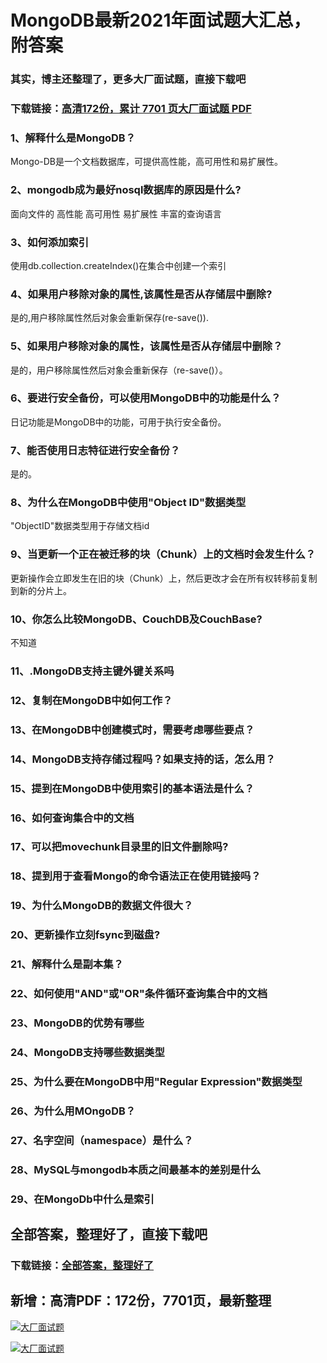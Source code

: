 # MongoDB最新2021年面试题大汇总，附答案

### 其实，博主还整理了，更多大厂面试题，直接下载吧

### 下载链接：[高清172份，累计 7701 页大厂面试题  PDF](https://github.com/souyunku/DevBooks/blob/master/docs/index.md)



### 1、解释什么是MongoDB？

Mongo-DB是一个文档数据库，可提供高性能，高可用性和易扩展性。


### 2、mongodb成为最好nosql数据库的原因是什么?

面向文件的 高性能 高可用性 易扩展性 丰富的查询语言


### 3、如何添加索引

使用db.collection.createIndex()在集合中创建一个索引


### 4、如果用户移除对象的属性,该属性是否从存储层中删除?

是的,用户移除属性然后对象会重新保存(re-save()).


### 5、如果用户移除对象的属性，该属性是否从存储层中删除？

是的，用户移除属性然后对象会重新保存（re-save()）。


### 6、要进行安全备份，可以使用MongoDB中的功能是什么？

日记功能是MongoDB中的功能，可用于执行安全备份。


### 7、能否使用日志特征进行安全备份？

是的。


### 8、为什么在MongoDB中使用"Object ID"数据类型

"ObjectID"数据类型用于存储文档id


### 9、当更新一个正在被迁移的块（Chunk）上的文档时会发生什么？

更新操作会立即发生在旧的块（Chunk）上，然后更改才会在所有权转移前复制到新的分片上。


### 10、你怎么比较MongoDB、CouchDB及CouchBase?

不知道


### 11、.MongoDB支持主键外键关系吗
### 12、复制在MongoDB中如何工作？
### 13、在MongoDB中创建模式时，需要考虑哪些要点？
### 14、MongoDB支持存储过程吗？如果支持的话，怎么用？
### 15、提到在MongoDB中使用索引的基本语法是什么？
### 16、如何查询集合中的文档
### 17、可以把movechunk目录里的旧文件删除吗?
### 18、提到用于查看Mongo的命令语法正在使用链接吗？
### 19、为什么MongoDB的数据文件很大？
### 20、更新操作立刻fsync到磁盘?
### 21、解释什么是副本集？
### 22、如何使用"AND"或"OR"条件循环查询集合中的文档
### 23、MongoDB的优势有哪些
### 24、MongoDB支持哪些数据类型
### 25、为什么要在MongoDB中用"Regular Expression"数据类型
### 26、为什么用MOngoDB？
### 27、名字空间（namespace）是什么？
### 28、MySQL与mongodb本质之间最基本的差别是什么
### 29、在MongoDb中什么是索引




## 全部答案，整理好了，直接下载吧

### 下载链接：[全部答案，整理好了](https://www.souyunku.com/wp-content/uploads/weixin/githup-weixin-2.png)




## 新增：高清PDF：172份，7701页，最新整理

[![大厂面试题](https://www.souyunku.com/wp-content/uploads/weixin/mst.png "架构师专栏")](https://www.souyunku.com/wp-content/uploads/weixin/githup-weixin.png "架构师专栏")

[![大厂面试题](https://www.souyunku.com/wp-content/uploads/weixin/githup-weixin.png "架构师专栏")](https://www.souyunku.com/wp-content/uploads/weixin/githup-weixin.png "架构师专栏")
